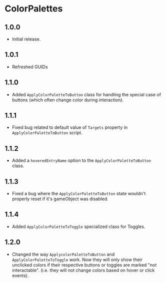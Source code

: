 # ColorPalettes

## 1.0.0

- Initial release.

## 1.0.1

- Refreshed GUIDs

## 1.1.0

- Added `ApplyColorPaletteToButton` class for handling the special case of buttons (which often change color during interaction).

## 1.1.1

- Fixed bug related to default value of `Targets` property in `ApplyColorPaletteToButton` script.

## 1.1.2

- Added a `hoveredEntryName` option to the `ApplyColorPaletteToButton` class.

## 1.1.3

- Fixed a bug where the `ApplyColorPaletteToButton` state wouldn't properly reset if it's gameObject was disabled.

## 1.1.4

- Added `ApplyColorPaletteToToggle` specialized class for Toggles.

## 1.2.0

- Changed the way `ApplycolorPaletteToButton` and `ApplyColorPaletteToToggle` work. Now they will only show their unclicked colors if their respective buttons or toggles are marked "not interactable". (i.e. they will not change colors based on hover or click events).